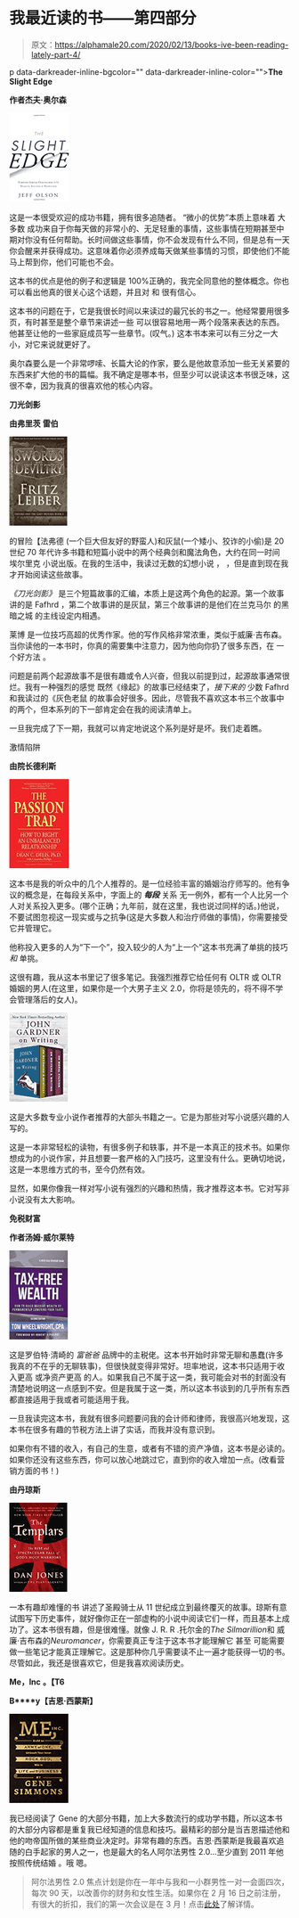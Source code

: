 # 我最近读的书——第四部分

> 原文：<https://alphamale20.com/2020/02/13/books-ive-been-reading-lately-part-4/>

p data-darkreader-inline-bgcolor="" data-darkreader-inline-color="">**The Slight Edge** 

**作者杰夫·奥尔森**

[![](img/4c7d2c82c2e6c66bcdc3dfd9ee3d7f17.png)](https://www.amazon.com/gp/product/1626340463/ref=as_li_tl?ie=UTF8&tag=theblacblog-20&camp=1789&creative=9325&linkCode=as2&creativeASIN=1626340463&linkId=0431f458b71c4b9ad1f11e3f09c61dbe)

这是一本很受欢迎的成功书籍，拥有很多追随者。 “微小的优势”本质上意味着 大多数 成功来自于你每天做的非常小的、无足轻重的事情，这些事情在短期甚至中期对你没有任何帮助。长时间做这些事情，你不会发现有什么不同，但是总有一天你会醒来并获得成功。这意味着你必须养成每天做某些事情的习惯，即使他们不能马上帮到你，他们可能也不会。

这本书的优点是他的例子和逻辑是 100%正确的，我完全同意他的整体概念。你也可以看出他真的很关心这个话题，并且对 和 很有信心。

这本书的问题在于，它是我很长时间以来读过的最冗长的书之一。他经常要用很多页，有时甚至是整个章节来讲述一些 可以很容易地用一两个段落来表达的东西。他甚至让他的一些家庭成员写一些章节。(叹气。) 这本书本来可以有三分之一大小，对它来说就更好了。

奥尔森要么是一个非常啰嗦、长篇大论的作家，要么是他故意添加一些无关紧要的东西来扩大他的书的篇幅。我不确定是哪本书，但至少可以说读这本书很乏味，这很不幸，因为我真的很喜欢他的核心内容。

**刀光剑影**

**由弗里茨** **雷伯**

[![](img/ef9f9c131b552909cddc194de7703095.png)](https://www.amazon.com/gp/product/1497699924/ref=as_li_tl?ie=UTF8&tag=theblacblog-20&camp=1789&creative=9325&linkCode=as2&creativeASIN=1497699924&linkId=ca7b93e2e5455a86c778b46e2a38f08c)

的冒险【法弗德 (一个巨大但友好的野蛮人)和灰鼠(一个矮小、狡诈的小偷)是 20 世纪 70 年代许多书籍和短篇小说中的两个经典剑和魔法角色，大约在同一时间 埃尔里克 小说出版。在我的生活中，我读过无数的幻想小说 ， ，但是直到现在我才开始阅读这些故事。

*《刀光剑影》* 是三个短篇故事的汇编，本质上是这两个角色的起源。第一个故事讲的是 Fafhrd ，第二个故事讲的是灰鼠，第三个故事讲的是他们在兰克马尔 的黑暗之城 的主线设定内相遇。

莱博 是一位技巧高超的优秀作家。他的写作风格非常浓重，类似于威廉·吉布森。当你读他的一本书时，你真的需要集中注意力，因为他向你扔了很多东西，在 一个好方法 。

问题是前两个起源故事不是很有趣或令人兴奋，但我以前提到过，起源故事通常很烂。我有一种强烈的感觉 既然《缘起》的故事已经结束了，*接下来的* 少数 Fafhrd 和我读过的《灰色老鼠 的故事会好很多。因此，尽管我不喜欢这本书三个故事中的两个，但本系列的下一部肯定会在我的阅读清单上。

一旦我完成了下一期，我就可以肯定地说这个系列是好是坏。我们走着瞧。

激情陷阱

**由院长德利斯**

[![](img/c68d61277b20c0f9bc42472a7f1c0c77.png)](https://www.amazon.com/gp/product/1587361086/ref=as_li_tl?ie=UTF8&tag=theblacblog-20&camp=1789&creative=9325&linkCode=as2&creativeASIN=1587361086&linkId=ae26605338237828340207216c534532)

这本书是我的听众中的几个人推荐的。是一位经验丰富的婚姻治疗师写的。他有争议的概念是，在每段关系中，字面上的 ***每段*** 关系 无一例外，都有一个人比另一个人对关系投入更多。(哪个正确；九年前，就在这里，我也说过同样的话。)他说，不要试图忽视这一现实或与之抗争(这是大多数人和治疗师做的事情)，你需要接受它并管理它。

他称投入更多的人为“下一个”，投入较少的人为“上一个”这本书充满了单挑的技巧 *和* 单挑。

这很有趣，我从这本书里记了很多笔记。我强烈推荐它给任何有 OLTR 或 OLTR 婚姻的男人(在这里，如果你是一个大男子主义 2.0，你将是领先的，将不得不学会管理落后的女人)。

[![](img/7ee7e15a3337c3abb9e007a190d4f34a.png)](https://www.amazon.com/gp/product/B00GSE3WXO/ref=as_li_tl?ie=UTF8&tag=theblacblog-20&camp=1789&creative=9325&linkCode=as2&creativeASIN=B00GSE3WXO&linkId=fc38c4784180a19c29184c6429fe4ff2)

这是大多数专业小说作者推荐的大部头书籍之一。它是为那些对写小说感兴趣的人写的。

这是一本非常轻松的读物，有很多例子和轶事，并不是一本真正的技术书。如果你想成为的小说作家，并且想要一套严格的入门技巧，这里没有什么。更确切地说，这是一本思维方式的书，至今仍然有效。

显然，如果你像我一样对写小说有强烈的兴趣和热情，我才推荐这本书。它对写非小说没有太大影响。

**免税财富**

**作者汤姆·威尔莱特**

[![](img/34f54cd22a4f59ba0862118fc560b33b.png)](https://www.amazon.com/gp/product/1947588052/ref=as_li_tl?ie=UTF8&tag=theblacblog-20&camp=1789&creative=9325&linkCode=as2&creativeASIN=1947588052&linkId=97a83c80129c973269b5cb88baac1e6d)

这是罗伯特·清崎的 *富爸爸* 品牌中的主税佬。这本书开始时非常无聊和愚蠢(许多我真的不在乎的无聊轶事)，但很快就变得非常好。坦率地说，这本书只适用于收入更高 或净资产更高 的人。如果我自己不属于这一类，我可能会对书的封面没有清楚地说明这一点感到不安。但是我属于这一类，所以这本书谈到的几乎所有东西都直接适用于我或者可能适用于我。

一旦我读完这本书，我就有很多问题要问我的会计师和律师，我很高兴地发现，这本书在很多有趣的节税方法上讲了实话，而我并没有意识到。

如果你有不错的收入，有自己的生意，或者有不错的资产净值，这本书是必读的。如果你还没有这些东西，你可以放心地跳过它，直到你的收入增加一点。(改看营销方面的书！)

**由丹琼斯**

[![](img/2e4c765350a423cb47c057b86f1df8d7.png)](https://www.amazon.com/gp/product/0143108964/ref=as_li_tl?ie=UTF8&tag=theblacblog-20&camp=1789&creative=9325&linkCode=as2&creativeASIN=0143108964&linkId=96b770c29efc01efabe9a1fe78a43522)

一本有趣却难懂的书 讲述了圣殿骑士从 11 世纪成立到最终覆灭的故事。琼斯有意试图写下历史事件，就好像你正在一部虚构的小说中阅读它们一样，而且基本上成功了。这本书很有趣，但是很难懂。就像 J. R. R .托尔金的*The Silmarillion*和 威廉·吉布森的*Neuromancer*，你需要真正专注于这本书才能理解它 甚至 可能需要做一些笔记才能真正理解它。这是那种你几乎需要读不止一遍才能获得一切的书。尽管如此，我还是很喜欢它，但是我喜欢阅读历史。

**Me，Inc** **。【T6**

**B****y【吉恩·西蒙斯】**

[![](img/b841f4a8e16bdcca73ee28c3902e0f76.png)](https://www.amazon.com/gp/product/0062322613/ref=as_li_tl?ie=UTF8&tag=theblacblog-20&camp=1789&creative=9325&linkCode=as2&creativeASIN=0062322613&linkId=74297158c7a39ecab0d10386f69970ca)

我已经阅读了 Gene 的大部分书籍，加上大多数流行的成功学书籍，所以这本书的大部分内容都是重复我已经知道的信息和技巧。最精彩的部分是当吉恩描述他和他的吻帝国所做的某些商业决定时。非常有趣的东西。吉恩·西蒙斯是我最喜欢追随的白手起家的男人之一，也是最大的名人阿尔法男性 2.0...至少直到 2011 年他按照传统结婚 。哦 嗯。

> 阿尔法男性 2.0 焦点计划是你在一年中与我和一小群男性一对一会面四次，每次 90 天，以改善你的财务和女性生活。如果你在 2 月 16 日之前注册，有很大的折扣，我们的第一次会议是在 3 月！点击[此处](https://alphamale20.kartra.com/page/aem42)了解详情。
